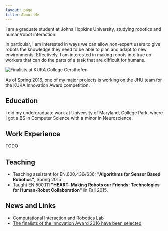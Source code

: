 ```yaml
---
layout: page
title: About Me
---
```


I am a graduate student at Johns Hopkins University, studying robotics and human/robot interaction.

In particular, I am interested in ways we can allow non-expert users to give robots the knowledge they need to be able to plan and adapt to new environments. Effectively, I am interested in making robots into true co-workers that can do the parts of a task that are difficult for humans.

![Finalists at KUKA College Gersthofen]({{site.baseurl}}public/kuka2016.jpg)

As of Spring 2016, one of my major projects is working on the JHU team for the KUKA Innovation Award competition.

## Education

I did my undergraduate work at University of Maryland, College Park, where I got a BS in Computer Science with a minor in Neuroscience.

## Work Experience

TODO

## Teaching

  * Teaching assistant for EN.600.436/636: __"Algorithms for Sensor Based Robotics"__, Spring 2015
  * Taught EN.500.111 __"HEART: Making Robots our Friends: Technologies for Human-Robot Collaboration"__ in Fall 2015.

## News and Links

  * [Computational Interaction and Robotics Lab](http://cirl.lcsr.jhu.edu/)
  * [The finalists of the Innovation Award 2016 have been selected](http://www.kuka-robotics.com/en/pressevents/news/NN_14012016_Innovative_Robot_applications_LBR_iiwa.htm)
